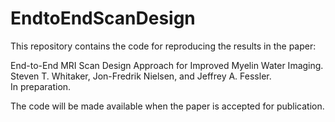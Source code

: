 # EndtoEndScanDesign

This repository contains the code
for reproducing the results in the paper:

End-to-End MRI Scan Design Approach for Improved Myelin Water Imaging. \
Steven T. Whitaker, Jon-Fredrik Nielsen, and Jeffrey A. Fessler. \
In preparation.

The code will be made available when the paper is accepted for publication.
